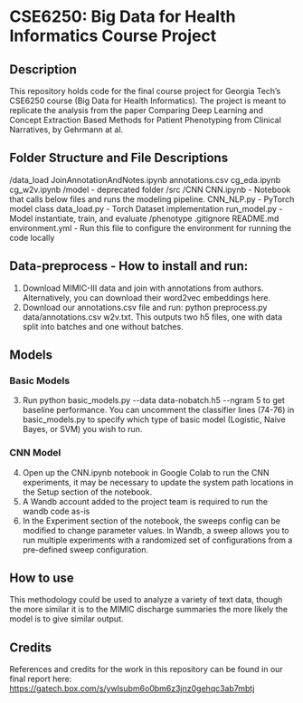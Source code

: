 # CSE6250: Big Data for Health Informatics Course Project

## Description

This repository holds code for the final course project for Georgia Tech’s CSE6250 course (Big Data for Health Informatics). The project is meant to replicate the analysis from the paper Comparing Deep Learning and Concept Extraction Based Methods for Patient Phenotyping from Clinical Narratives, by Gehrmann at al.

## Folder Structure and File Descriptions
/data_load
    JoinAnnotationAndNotes.ipynb
    annotations.csv
    cg_eda.ipynb
    cg_w2v.ipynb
/model - deprecated folder
/src 
    /CNN
        CNN.ipynb - Notebook that calls below files and runs the modeling pipeline. 
        CNN_NLP.py - PyTorch model class
        data_load.py - Torch Dataset implementation
        run_model.py - Model instantiate, train, and evaluate
    /phenotype
.gitignore
README.md
environment.yml - Run this file to configure the environment for running the code locally

## Data-preprocess - How to install and run:
1. Download MIMIC-III data and join with annotations from authors. Alternatively, you can download their word2vec embeddings here.
2. Download our annotations.csv file and run:
     python preprocess.py data/annotations.csv w2v.txt. 
This outputs two h5 files, one with data split into batches and one without batches. 

## Models

### Basic Models
3. Run python basic_models.py --data data-nobatch.h5 --ngram 5 to get baseline performance. You can uncomment the classifier lines (74-76) in basic_models.py to specify which type of basic model (Logistic, Naive Bayes, or SVM) you wish to run.

### CNN Model
4. Open up the CNN.ipynb notebook in Google Colab to run the CNN experiments, it may be necessary to update the system path locations in the Setup section of the notebook. 
5. A Wandb account added to the project team is required to run the wandb code as-is
6. In the Experiment section of the notebook, the sweeps config can be modified to change parameter values. In Wandb, a sweep allows you to run multiple experiments with a randomized set of configurations from a pre-defined sweep configuration. 

## How to use
This methodology could be used to analyze a variety of text data, though the more similar it is to the MIMIC discharge summaries the more likely the model is to give similar output.

## Credits
References and credits for the work in this repository can be found in our final report here:
https://gatech.box.com/s/ywlsubm6o0bm6z3jnz0gehqc3ab7mbtj
